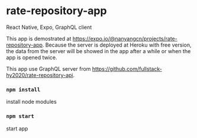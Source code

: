 # rate-repository-app

React Native, Expo, GraphQL client

This app is demostrated at https://expo.io/@nanyangcn/projects/rate-repository-app.
Because the server is deployed at Heroku with free version, the data from the server will be showed in the app after a while or when the app is opened twice.

This app use GraphQL server from https://github.com/fullstack-hy2020/rate-repository-api.

### `npm install`

install node modules

### `npm start`

start app

